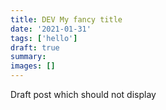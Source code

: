 ```yaml
---
title: DEV My fancy title
date: '2021-01-31'
tags: ['hello']
draft: true
summary:
images: []
---
```


Draft post which should not display

